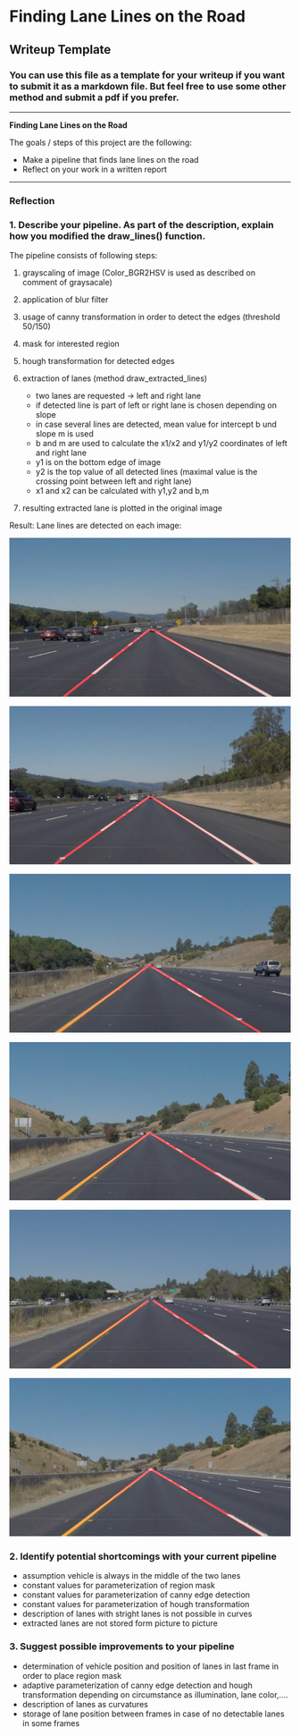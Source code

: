 # **Finding Lane Lines on the Road** 

## Writeup Template

### You can use this file as a template for your writeup if you want to submit it as a markdown file. But feel free to use some other method and submit a pdf if you prefer.

---

**Finding Lane Lines on the Road**

The goals / steps of this project are the following:
* Make a pipeline that finds lane lines on the road
* Reflect on your work in a written report

[//]: # (Image References)
 


---

### Reflection

### 1. Describe your pipeline. As part of the description, explain how you modified the draw_lines() function.

The pipeline consists of following steps:
1) grayscaling of image
   (Color_BGR2HSV is used as described on comment of graysacale)
2) application of blur filter

3) usage of canny transformation in order to detect the edges (threshold 50/150)

4) mask for interested region

5) hough transformation for detected edges

6) extraction of lanes (method draw_extracted_lines)
    - two lanes are requested -> left and right lane
    - if detected line is part of left or right lane is chosen depending on slope
    - in case several lines are detected, mean value for intercept b und slope m is used
    - b and m are used to calculate the x1/x2 and y1/y2 coordinates of left and right lane
    - y1 is on the bottom edge of image
    - y2 is the top value of all detected lines (maximal value is the crossing point between left and right lane)
    - x1 and x2 can be calculated with y1,y2 and b,m
 
 7) resulting extracted lane is plotted in the original image 

Result:
Lane lines are detected on each image:

![image1](./test_images_output/solidWhiteCurve.jpg) 

![image2](./test_images_output/solidWhiteRight.jpg) 

![image3](./test_images_output/solidYellowCurve.jpg) 

![image4](./test_images_output/solidYellowCurve2.jpg) 

![image5](./test_images_output/solidYellowLeft.jpg)

![image6](./test_images_output/whiteCarLaneSwitch.jpg) 


### 2. Identify potential shortcomings with your current pipeline

- assumption vehicle is always in the middle of the two lanes
- constant values for parameterization of region mask
- constant values for parameterization of canny edge detection
- constant values for parameterization of hough transformation
- description of lanes with stright lanes is not possible in curves
- extracted lanes are not stored form picture to picture


### 3. Suggest possible improvements to your pipeline

- determination of vehicle position and position of lanes in last frame in order to place region mask
- adaptive parameterization of canny edge detection and hough transformation depending on circumstance as illumination, lane color,....
- description of lanes as curvatures
- storage of lane position between frames in case of no detectable lanes in some frames
